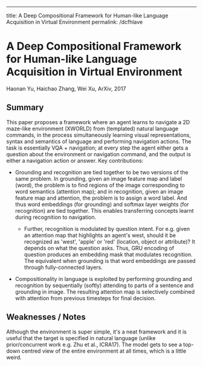---
title: A Deep Compositional Framework for Human-like Language Acquisition in Virtual Environment
permalink: /dcfhlave

# A Deep Compositional Framework for Human-like Language Acquisition in Virtual Environment

Haonan Yu, Haichao Zhang, Wei Xu, ArXiv, 2017

## Summary

This paper proposes a framework where an agent learns to navigate a 2D maze-like
environment (XWORLD) from (templated) natural language commands, in the process
simultaneously learning visual representations, syntax and semantics of language and
performing navigation actions. The task is essentially VQA + navigation; at every step
the agent either gets a question about the environment or navigation command,
and the output is either a navigation action or answer. Key contributions:

- Grounding and recognition are tied together to be two versions of the same problem.
In grounding, given an image feature map and label (word), the problem is to find
regions of the image corresponding to word semantics (attention map); and in
recognition, given an image feature map and attention, the problem is to assign
a word label. And thus word embeddings (for grounding) and softmax layer weights
(for recognition) are tied together. This enables transferring concepts
learnt during recognition to navigation.
	- Further, recognition is modulated by question intent. For e.g. given an
	attention map that highlights an agent's west, should it be recognized as
	'west', 'apple' or 'red' (location, object or attribute)? It depends on what
	the question asks. Thus, GRU encoding of question produces an embedding mask
	that modulates recognition. The equivalent when grounding is that word embeddings
	are passed through fully-connected layers.

- Compositionality in language is exploited by performing grounding and
recognition by sequentially (softly) attending to parts of a sentence and
grounding in image. The resulting attention map is selectively combined
with attention from previous timesteps for final decision.

## Weaknesses / Notes

Although the environment is super simple, it's a neat framework and it is useful
that the target is specified in natural language (unlike prior/concurrent work
e.g. Zhu et al., ICRA17). The model gets to see a top-down centred view of the
entire environment at all times, which is a little weird.
